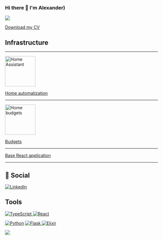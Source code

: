 ### Hi there 👋 I'm Alexander)

![](https://komarev.com/ghpvc/?username=Sapfir0)

<a href="https://github.com/Sapfir0/CV/releases/latest/download/resume.pdf">Download my CV</a>


## Infrastructure

<hr>


<img alt="Home Assistant" width='100px' src="https://play-lh.googleusercontent.com/iS3Wa525QXuFdSkWi-s45GUK4oiPpOgmWQosv81pk0P1dF8Al6opybbofk5v-5hTQhua"/>

[Home automatization](https://github.com/Sapfir0/home-assistant)

<hr>

<img alt="Home budgets" width='100px' src="https://github.com/Sapfir0/zerro/blob/master/public/icons/512px.png?raw=true"/>

[Budgets](https://github.com/Sapfir0/zerro)

<hr>




[Base React application](https://github.com/Sapfir0/BaseReactApp)


<hr>



## 💬 Social
<a href="https://www.linkedin.com/in/yurevalexander"><img alt="LinkedIn" src="https://img.shields.io/badge/linkedin%20-%230077B5.svg?&style=for-the-badge&logo=linkedin&logoColor=white"/> </a>

## Tools
<a href="#"><img alt="TypeScript"  float='left' src="https://img.shields.io/badge/typescript%20-%23007ACC.svg?&style=for-the-badge&logo=typescript&logoColor=white"/> </a> <a href="#"><img alt="React" float='left' src="https://img.shields.io/badge/react%20-%2320232a.svg?&style=for-the-badge&logo=react&logoColor=%2361DAFB"/></a>

<a href="#"><img alt="Python"  float='left' src="https://img.shields.io/badge/python%20-%2314354C.svg?&style=for-the-badge&logo=python&logoColor=white"/></a> <a href="#"><img alt="Flask" float='left' src="https://img.shields.io/badge/flask%20-%23000.svg?&style=for-the-badge&logo=flask&logoColor=white"/> <img alt="Elixir" src="https://img.shields.io/badge/elixir-%234B275F.svg?&style=for-the-badge&logo=elixir&logoColor=white"/> </a>




![](https://readme-stats-cfgj2cxdy.vercel.app/api?username=Sapfir0&count_private=true&show_icons=true&theme=tokyonight)
